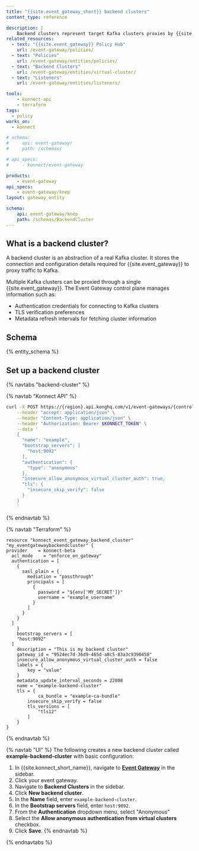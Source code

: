 ```yaml
---
title: "{{site.event_gateway_short}} backend clusters"
content_type: reference

description: |
    Backend clusters represent target Kafka clusters proxies by {{site.event_gateway}}.
related_resources:
  - text: "{{site.event_gateway}} Policy Hub"
    url: /event-gateway/policies/
  - text: "Policies"
    url: /event-gateway/entities/policies/
  - text: "Backend Clusters"
    url: /event-gateway/entities/virtual-cluster/
  - text: "Listeners"
    url: /event-gateway/entities/listeners/

tools:
    - konnect-api
    - terraform
tags: 
  - policy
works_on:
  - konnect

# schema:
#     api: event-gateway/
#     path: /schemas/

# api_specs:
#     - konnect/event-gateway

products:
    - event-gateway
api_specs:
    - event-gateway/knep
layout: gateway_entity

schema:
    api: event-gateway/knep
    path: /schemas/BackendCluster
---
```


## What is a backend cluster?

A backend cluster is an abstraction of a real Kafka cluster. It stores the connection and configuration details required for {{site.event_gateway}} to proxy traffic to Kafka.

Multiple Kafka clusters can be proxied through a single {{site.event_gateway}}. The Event Gateway control plane manages information such as:

* Authentication credentials for connecting to Kafka clusters
* TLS verification preferences
* Metadata refresh intervals for fetching cluster information

## Schema

{% entity_schema %}

## Set up a backend cluster

{% navtabs "backend-cluster" %}

{% navtab "Konnect API" %}

```sh
curl -X POST https://{region}.api.konghq.com/v1/event-gateways/{controlPlaneId}/backend-clusters \
    --header "accept: application/json" \
    --header "Content-Type: application/json" \
    --header "Authorization: Bearer $KONNECT_TOKEN" \
    --data '
    {
      "name": "example",
      "bootstrap_servers": [
        "host:9092"
      ],
      "authentication": {
        "type": "anonymous"
      },
      "insecure_allow_anonymous_virtual_cluster_auth": true,
      "tls": {
        "insecure_skip_verify": false
      }
    }
    '
```
{% endnavtab %}

{% navtab "Terraform" %}

```hcl
resource "konnect_event_gateway_backend_cluster" "my_eventgatewaybackendcluster" {
provider    = konnect-beta
  acl_mode    = "enforce_on_gateway"
  authentication = [
    {
      sasl_plain = {
        mediation = "passthrough"
        principals = [
          {
            password = "${env['MY_SECRET']}"
            username = "example_username"
          }
        ]
      }
    }
  ]
    }
    bootstrap_servers = [
    "host:9092"
  ]
    description = "This is my backend cluster"
    gateway_id = "9524ec7d-36d9-465d-a8c5-83a3c9390458"
    insecure_allow_anonymous_virtual_cluster_auth = false
    labels = {
        key = "value"
    }
    metadata_update_interval_seconds = 22808
    name = "example-backend-cluster"
    tls = {
            ca_bundle = "example-ca-bundle"
        insecure_skip_verify = false
        tls_versions = [
            "tls12"
        ]
    }
}
```

{% endnavtab %}

{% navtab "UI" %}
The following creates a new backend cluster called **example-backend-cluster** with basic configuration:
1. In {{site.konnect_short_name}}, navigate to [**Event Gateway**](https://cloud.konghq.com/event-gateway/) in the sidebar.
1. Click your event gateway.
1. Navigate to **Backend Clusters** in the sidebar.
1. Click **New backend cluster**.
1. In the **Name** field, enter `example-backend-cluster`.
1. In the **Bootstrap servers** field, enter `host:9092`.
1. From the **Authentication** dropdown menu, select "Anonymous"
1. Select the **Allow anonymous authentication from virtual clusters** checkbox.
1. Click **Save**.
{% endnavtab %}

{% endnavtabs %}